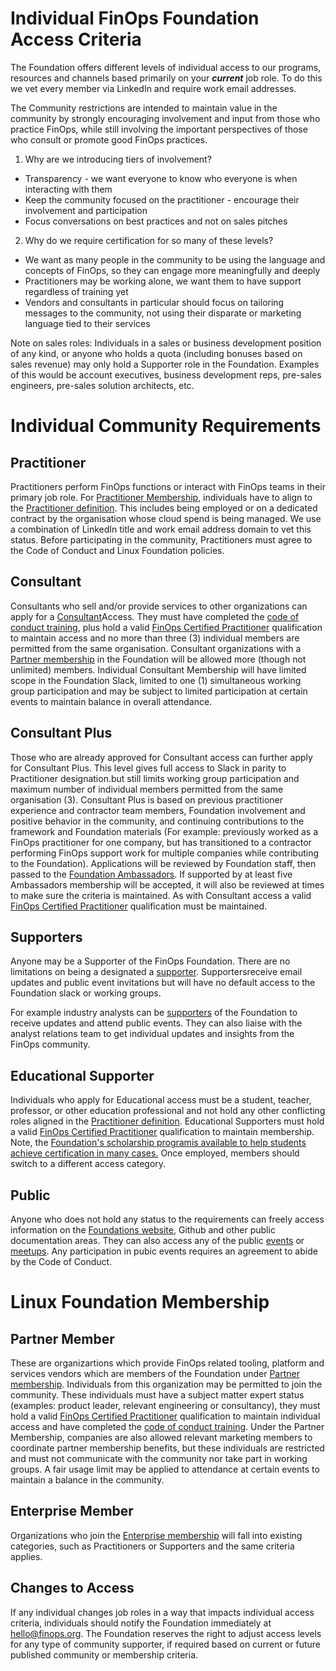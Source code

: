 # **Individual FinOps Foundation Access Criteria**

The Foundation offers different levels of individual access to our programs, resources and channels based primarily on your _**current**_ job role. To do this we vet every member via LinkedIn and require work email addresses.

The Community restrictions are intended to maintain value in the community by strongly encouraging involvement and input from those who practice FinOps, while still involving the important perspectives of those who consult or promote good FinOps practices.

1. Why are we introducing tiers of involvement?

- Transparency - we want everyone to know who everyone is when interacting with them
- Keep the community focused on the practitioner - encourage their involvement and participation
- Focus conversations on best practices and not on sales pitches

2. Why do we require certification for so many of these levels?

- We want as many people in the community to be using the language and concepts of FinOps, so they can engage more meaningfully and deeply
- Practitioners may be working alone, we want them to have support regardless of training yet
- Vendors and consultants in particular should focus on tailoring messages to the community, not using their disparate or marketing language tied to their services

Note on sales roles: Individuals in a sales or business development position of any kind, or anyone who holds a quota (including bonuses based on sales revenue) may only hold a Supporter role in the Foundation. Examples of this would be account executives, business development reps, pre-sales engineers, pre-sales solution architects, etc.

# Individual Community Requirements

## Practitioner

Practitioners perform FinOps functions or interact with FinOps teams in their primary job role. For [Practitioner Membership](https://www.finops.org/membership/practitioner/), individuals have to align to the [Practitioner definition](https://github.com/finopsfoundation/foundation/blob/master/practitioner_definition.md). This includes being employed or on a dedicated contract by the organisation whose cloud spend is being managed. We use a combination of LinkedIn title and work email address domain to vet this status. Before participating in the community, Practitioners must agree to the Code of Conduct and Linux Foundation policies.

## Consultant

Consultants who sell and/or provide services to other organizations can apply for a [Consultant](https://www.finops.org/membership/consultants/)Access. They must have completed the [code of conduct training](https://learn.finops.org/finops-code-of-conduct), plus hold a valid [FinOps Certified Practitioner](https://learn.finops.org/) qualification to maintain access and no more than three (3) individual members are permitted from the same organisation. Consultant organizations with a [Partner membership](https://www.finops.org/membership/vendor/) in the Foundation will be allowed more (though not unlimited) members. Individual Consultant Membership will have limited scope in the Foundation Slack, limited to one (1) simultaneous working group participation and may be subject to limited participation at certain events to maintain balance in overall attendance.

## Consultant Plus

Those who are already approved for Consultant access can further apply for Consultant Plus. This level gives full access to Slack in parity to Practitioner designation.but still limits working group participation and maximum number of individual members permitted from the same organisation (3). Consultant Plus is based on previous practitioner experience and contractor team members, Foundation involvement and positive behavior in the community, and continuing contributions to the framework and Foundation materials (For example: previously worked as a FinOps practitioner for one company, but has transitioned to a contractor performing FinOps support work for multiple companies while contributing to the Foundation). Applications will be reviewed by Foundation staff, then passed to the [Foundation Ambassadors](https://www.finops.org/ambassadors/). If supported by at least five Ambassadors membership will be accepted, it will also be reviewed at times to make sure the criteria is maintained. As with Consultant access a valid [FinOps Certified Practitioner](https://learn.finops.org/) qualification must be maintained.

## Supporters

Anyone may be a Supporter of the FinOps Foundation. There are no limitations on being a designated a [supporter](https://www.finops.org/membership/supporter/). Supportersreceive email updates and public event invitations but will have no default access to the Foundation slack or working groups.

 For example industry analysts can be [supporters](https://www.finops.org/membership/supporter/) of the Foundation to receive updates and attend public events. They can also liaise with the analyst relations team to get individual updates and insights from the FinOps community.

## Educational Supporter

Individuals who apply for Educational access must be a student, teacher, professor, or other education professional and not hold any other conflicting roles aligned in the [Practitioner definition](https://github.com/finopsfoundation/foundation/blob/master/practitioner_definition.md). Educational Supporters must hold a valid [FinOps Certified Practitioner](https://learn.finops.org/) qualification to maintain membership. Note, the [Foundation's scholarship program](https://learn.finops.org/finops-foundation-scholarship-program/1212336/scorm/kmv1bysbj0rk)[is available to help students achieve certification in many cases.](https://learn.finops.org/finops-foundation-scholarship-program/1212336/scorm/kmv1bysbj0rk) Once employed, members should switch to a different access category.

## Public

Anyone who does not hold any status to the requirements can freely access information on the [Foundations website](https://www.finops.org/), Github and other public documentation areas. They can also access any of the public [events](https://www.finops.org/community/events/) or [meetups](https://events.finops.org/). Any participation in pubic events requires an agreement to abide by the Code of Conduct.

# Linux Foundation Membership

## Partner Member

These are organizartions which provide FinOps related tooling, platform and services vendors which are members of the Foundation under [Partner membership](https://www.finops.org/membership/vendor/). Individuals from this organization may be permitted to join the community. These individuals must have a subject matter expert status (examples: product leader, relevant engineering or consultancy), they must hold a valid [FinOps Certified Practitioner](https://learn.finops.org/) qualification to maintain individual access and have completed the [code of conduct training](https://learn.finops.org/finops-code-of-conduct). Under the Partner Membership, companies are also allowed relevant marketing members to coordinate partner membership benefits, but these individuals are restricted and must not communicate with the community nor take part in working groups. A fair usage limit may be applied to attendance at certain events to maintain a balance in the community.

## Enterprise Member

Organizations who join the [Enterprise membership](https://www.finops.org/membership/enterprise/) will fall into existing categories, such as Practitioners or Supporters and the same criteria applies.

## Changes to Access

If any individual changes job roles in a way that impacts individual access criteria, individuals should notify the Foundation immediately at [hello@finops.org](mailto:hello@finops.org). The Foundation reserves the right to adjust access levels for any type of community supporter, if required based on current or future published community or membership criteria.
